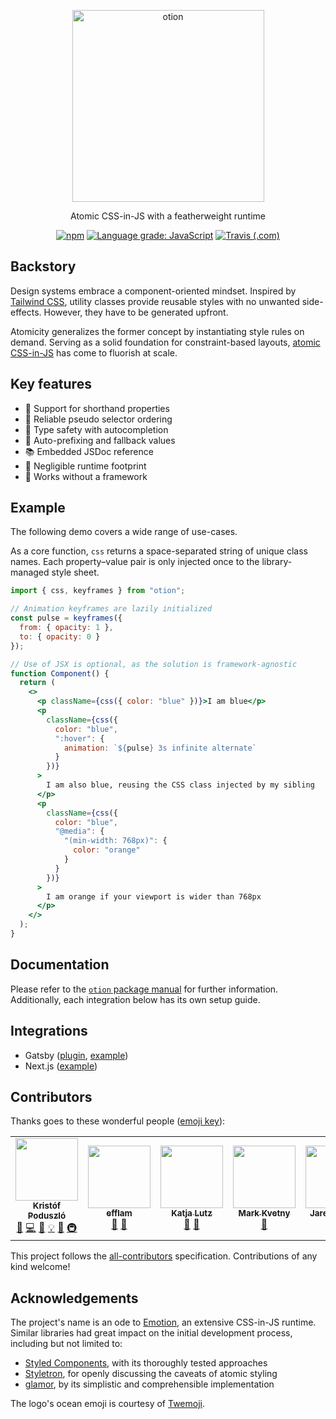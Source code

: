 <p align="center">
	<img alt="otion" src="https://raw.githubusercontent.com/kripod/otion/master/assets/logo.svg?sanitize=true" width="307">
</p>

<p align="center">
	Atomic CSS-in-JS with a featherweight runtime
</p>

<p align="center">
	<a href="https://www.npmjs.com/package/otion"><img alt="npm" src="https://img.shields.io/npm/v/otion"></a>
	<a href="https://lgtm.com/projects/g/kripod/otion/context:javascript"><img alt="Language grade: JavaScript" src="https://img.shields.io/lgtm/grade/javascript/g/kripod/otion.svg?logo=lgtm&logoWidth=18"/></a>
	<a href="https://travis-ci.com/github/kripod/otion"><img alt="Travis (.com)" src="https://img.shields.io/travis/com/kripod/otion"></a>
</p>

## Backstory

Design systems embrace a component-oriented mindset. Inspired by [Tailwind CSS][], utility classes provide reusable styles with no unwanted side-effects. However, they have to be generated upfront.

Atomicity generalizes the former concept by instantiating style rules on demand. Serving as a solid foundation for constraint-based layouts, [atomic CSS-in-JS][] has come to fluorish at scale.

[tailwind css]: https://tailwindcss.com/
[atomic css-in-js]: https://sebastienlorber.com/atomic-css-in-js

## Key features

- 🎳 Support for shorthand properties
- 🍱 Reliable pseudo selector ordering
- 🔐 Type safety with autocompletion
- 🦖 Auto-prefixing and fallback values
- 📚 Embedded JSDoc reference
- 🐾 Negligible runtime footprint
- 💫 Works without a framework

## Example

The following demo covers a wide range of use-cases.

As a core function, `css` returns a space-separated string of unique class names. Each property–value pair is only injected once to the library-managed style sheet.

```jsx
import { css, keyframes } from "otion";

// Animation keyframes are lazily initialized
const pulse = keyframes({
  from: { opacity: 1 },
  to: { opacity: 0 }
});

// Use of JSX is optional, as the solution is framework-agnostic
function Component() {
  return (
    <>
      <p className={css({ color: "blue" })}>I am blue</p>
      <p
        className={css({
          color: "blue",
          ":hover": {
            animation: `${pulse} 3s infinite alternate`
          }
        })}
      >
        I am also blue, reusing the CSS class injected by my sibling
      </p>
      <p
        className={css({
          color: "blue",
          "@media": {
            "(min-width: 768px)": {
              color: "orange"
            }
          }
        })}
      >
        I am orange if your viewport is wider than 768px
      </p>
    </>
  );
}
```

## Documentation

Please refer to the [`otion` package manual](./packages/otion/README.md) for further information. Additionally, each integration below has its own setup guide.

## Integrations

- Gatsby ([plugin](./packages/gatsby-plugin-otion), [example](./packages/example-gatsby))
- Next.js ([example](./packages/example-nextjs))

## Contributors

Thanks goes to these wonderful people ([emoji key](https://allcontributors.org/docs/en/emoji-key)):

<!-- ALL-CONTRIBUTORS-LIST:START - Do not remove or modify this section -->
<!-- prettier-ignore-start -->
<!-- markdownlint-disable -->
<table>
  <tr>
    <td align="center"><a href="https://github.com/kripod"><img src="https://avatars3.githubusercontent.com/u/14854048?v=4" width="100px;" alt=""/><br /><sub><b>Kristóf Poduszló</b></sub></a><br /><a href="#maintenance-kripod" title="Maintenance">🚧</a> <a href="https://github.com/kripod/otion/commits?author=kripod" title="Code">💻</a> <a href="https://github.com/kripod/otion/commits?author=kripod" title="Documentation">📖</a> <a href="#example-kripod" title="Examples">💡</a> <a href="#ideas-kripod" title="Ideas, Planning, & Feedback">🤔</a> <a href="#infra-kripod" title="Infrastructure (Hosting, Build-Tools, etc)">🚇</a></td>
    <td align="center"><a href="https://github.com/efflam"><img src="https://avatars3.githubusercontent.com/u/149307?v=4" width="100px;" alt=""/><br /><sub><b>efflam</b></sub></a><br /><a href="https://github.com/kripod/otion/issues?q=author%3Aefflam" title="Bug reports">🐛</a> <a href="#ideas-efflam" title="Ideas, Planning, & Feedback">🤔</a></td>
    <td align="center"><a href="https://nitropage.com"><img src="https://avatars0.githubusercontent.com/u/4012401?v=4" width="100px;" alt=""/><br /><sub><b>Katja Lutz</b></sub></a><br /><a href="https://github.com/kripod/otion/issues?q=author%3Akatywings" title="Bug reports">🐛</a> <a href="#ideas-katywings" title="Ideas, Planning, & Feedback">🤔</a></td>
    <td align="center"><a href="https://github.com/biowaffeln"><img src="https://avatars3.githubusercontent.com/u/29342337?v=4" width="100px;" alt=""/><br /><sub><b>Mark Kvetny</b></sub></a><br /><a href="#ideas-biowaffeln" title="Ideas, Planning, & Feedback">🤔</a></td>
    <td align="center"><a href="https://formik.com"><img src="https://avatars2.githubusercontent.com/u/4060187?v=4" width="100px;" alt=""/><br /><sub><b>Jared Palmer</b></sub></a><br /><a href="https://github.com/kripod/otion/commits?author=jaredpalmer" title="Documentation">📖</a></td>
    <td align="center"><a href="https://github.com/etc-tiago"><img src="https://avatars1.githubusercontent.com/u/33164463?v=4" width="100px;" alt=""/><br /><sub><b>Tiago Souza</b></sub></a><br /><a href="https://github.com/kripod/otion/commits?author=etc-tiago" title="Documentation">📖</a></td>
  </tr>
</table>

<!-- markdownlint-enable -->
<!-- prettier-ignore-end -->
<!-- ALL-CONTRIBUTORS-LIST:END -->

This project follows the [all-contributors](https://github.com/all-contributors/all-contributors) specification. Contributions of any kind welcome!

## Acknowledgements

The project's name is an ode to [Emotion](https://emotion.sh/), an extensive CSS-in-JS runtime. Similar libraries had great impact on the initial development process, including but not limited to:

- [Styled Components](https://styled-components.com/), with its thoroughly tested approaches
- [Styletron](https://www.styletron.org/), for openly discussing the caveats of atomic styling
- [glamor](https://github.com/threepointone/glamor), by its simplistic and comprehensible implementation

The logo's ocean emoji is courtesy of [Twemoji](https://twemoji.twitter.com/).
